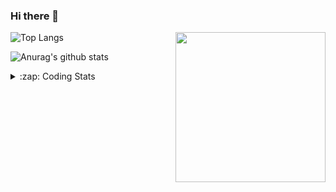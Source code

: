 ### Hi there 👋

<!--
**tao8687/tao8687** is a ✨ _special_ ✨ repository because its `README.md` (this file) appears on your GitHub profile.

Here are some ideas to get you started:

- 🔭 I’m currently working on ...
- 🌱 I’m currently learning ...
- 👯 I’m looking to collaborate on ...
- 🤔 I’m looking for help with ...
- 💬 Ask me about ...
- 📫 How to reach me: ...
- 😄 Pronouns: ...
- ⚡ Fun fact: ...
-->

<img align='right' src="https://media.giphy.com/media/M9gbBd9nbDrOTu1Mqx/giphy.gif" width="240">

  
![Top Langs](https://github-readme-stats.vercel.app/api/top-langs/?username=tao8687&layout=compact&title_color=23238E&text_color=A67D3D)

![Anurag's github stats](https://github-readme-stats.vercel.app/api?username=tao8687&show_icons=true&&text_color=A67D3D&title_color=23238E&show_icons=false&count_private=true&hide=stars)

<details>
  <summary>:zap: Coding Stats</summary>
  <br>
    
<!--START_SECTION:waka-->

```txt
From: 27 June 2025 - To: 04 July 2025

Bash         3 hrs 28 mins   ██████████▓░░░░░░░░░░░░░░   42.41 %
YAML         1 hr 51 mins    █████▓░░░░░░░░░░░░░░░░░░░   22.68 %
Docker       1 hr 9 mins     ███▓░░░░░░░░░░░░░░░░░░░░░   14.09 %
Markdown     51 mins         ██▓░░░░░░░░░░░░░░░░░░░░░░   10.49 %
JSON         30 mins         █▓░░░░░░░░░░░░░░░░░░░░░░░   06.14 %
```

<!--END_SECTION:waka-->
</details>
